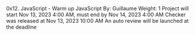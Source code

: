 0x12. JavaScript - Warm up
JavaScript
 By: Guillaume
 Weight: 1
 Project will start Nov 13, 2023 4:00 AM, must end by Nov 14, 2023 4:00 AM
 Checker was released at Nov 13, 2023 10:00 AM
 An auto review will be launched at the deadline
